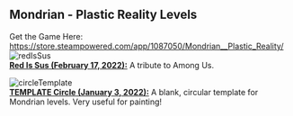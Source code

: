Mondrian - Plastic Reality Levels
---------------------------------
Get the Game Here: https://store.steampowered.com/app/1087050/Mondrian__Plastic_Reality/
![redIsSus](https://github.com/user-attachments/assets/3e8f91c7-599c-4bfd-b127-e4862f1d8abf)
<br><b><a href = "https://github.com/lantanadan/mondrian-maker/blob/main/Red%20Is%20Sus.mondrianlevel">Red Is Sus (February 17, 2022):</b></a> A tribute to Among Us.
<p>

![circleTemplate](https://github.com/user-attachments/assets/4abc31c9-effe-4be4-aee0-415be72cd7d6)
<br><b><a href = "https://github.com/lantanadan/mondrian-maker/blob/main/TEMPLATE%20Circle.mondrianlevel">TEMPLATE Circle (January 3, 2022):</b></a> A blank, circular template for Mondrian levels. Very useful for painting!</p>
